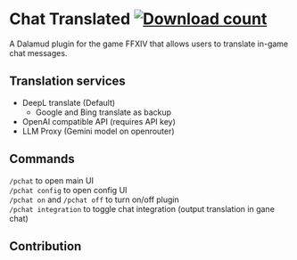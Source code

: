 # Chat Translated [![Download count](https://img.shields.io/endpoint?url=https://qzysathwfhebdai6xgauhz4q7m0mzmrf.lambda-url.us-east-1.on.aws/ChatTranslated)](https://github.com/kelvin124124/ChatTranslated)
A Dalamud plugin for the game FFXIV that allows users to translate in-game chat messages.

## Translation services
- DeepL translate (Default)
  - Google and Bing translate as backup
- OpenAI compatible API (requires API key)  
- LLM Proxy (Gemini model on openrouter)  

## Commands
```/pchat``` to open main UI  
```/pchat config``` to open config UI  
```/pchat on``` and ```/pchat off``` to turn on/off plugin  
```/pchat integration``` to toggle chat integration (output translation in gane chat)

## Contribution
